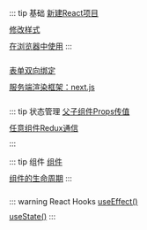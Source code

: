 <style scoped>
      a{
        display: inline-block;
        margin-bottom: 10px;
      }
</style>

:::  tip  基础
[新建React项目](./React——新建React项目.md)   
[修改样式](./React——修改样式.md)  
[在浏览器中使用](./React——在浏览器中使用.md)
:::   

[表单双向绑定](./React——表单双向绑定.md)     
[服务端渲染框架：next.js](./React——服务端渲染框架：next.js.md)

::: tip  状态管理
[父子组件Props传值](./React——父子组件Props传值.md)  
[任意组件Redux通信](./React——任意组件Redux通信.md)  
:::

::: tip  组件
[组件](./React——组件.md)     
[组件的生命周期](./React——组件的生命周期.md)
:::

:::  warning  React Hooks
[useEffect()](./React——useEffect().md)  
[useState()](./React——useState().md)
:::